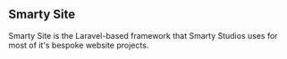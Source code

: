 ## Smarty Site

Smarty Site is the Laravel-based framework that Smarty Studios uses for most of it's bespoke website projects.
